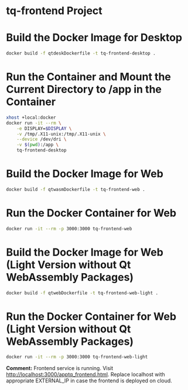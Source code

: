 # tq-frontend Project

# Build the Docker Image for Desktop

```sh
docker build -f qtdeskDockerfile -t tq-frontend-desktop .
```

# Run the Container and Mount the Current Directory to /app in the Container

```sh
xhost +local:docker
docker run -it --rm \
    -e DISPLAY=$DISPLAY \
    -v /tmp/.X11-unix:/tmp/.X11-unix \
    --device /dev/dri \
    -v $(pwd):/app \
    tq-frontend-desktop
```

# Build the Docker Image for Web

```sh
docker build -f qtwasmDockerfile -t tq-frontend-web .
```

# Run the Docker Container for Web

```sh
docker run -it --rm -p 3000:3000 tq-frontend-web
```


# Build the Docker Image for Web (Light Version without Qt WebAssembly Packages)

```sh
docker build -f qtwebDockerfile -t tq-frontend-web-light .
```

# Run the Docker Container for Web (Light Version without Qt WebAssembly Packages)

```sh
docker run -it --rm -p 3000:3000 tq-frontend-web-light
```

**Comment:** Frontend service is running. Visit [http://localhost:3000/apptq_frontend.html](http://localhost:3000/apptq_frontend.html). Replace localhost with appropriate EXTERNAL_IP in case the frontend is deployed on cloud.

